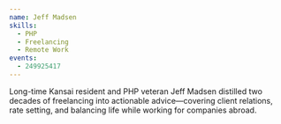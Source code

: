 ```yaml
---
name: Jeff Madsen
skills:
  - PHP
  - Freelancing
  - Remote Work
events:
  - 249925417
---
```


Long-time Kansai resident and PHP veteran Jeff Madsen distilled two decades of freelancing into actionable advice—covering client relations, rate setting, and balancing life while working for companies abroad.
